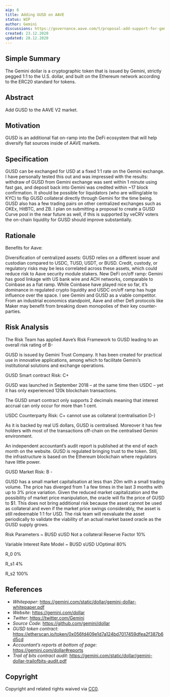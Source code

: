 ```yaml
---
aip: 6
title: Adding GUSD on AAVE
status: WIP
author: Gemini
discussions: https://governance.aave.com/t/proposal-add-support-for-gemini-gusd/384
created: 23.12.2020
updated: 28.12.2020
---
```


<!--You can leave these HTML comments in your merged AIP and delete the visible duplicate text guides, they will not appear and may be helpful to refer to if you edit it again. This is the suggested template for new AIPs. Note that an AIP number will be assigned by an editor. When opening a pull request to submit your AIP, please use an abbreviated title in the filename, `AIP-draft_title_abbrev.md`. The title should be 44 characters or less.-->

## Simple Summary
<!--"If you can't explain it simply, you don't understand it well enough." Provide a simplified and layman-accessible explanation of the AIP.-->
The Gemini dollar is a cryptographic token that is issued by Gemini, strictly pegged 1:1 to the U.S. dollar, and built on the Ethereum network according to the ERC20 standard for tokens.


## Abstract
<!--A short (~200 word) description of the technical issue being addressed.-->
Add GUSD to the AAVE V2 market.

## Motivation
<!--The motivation is critical for AIPs that want to change Aave. It should clearly explain why the existing protocol specification is inadequate to address the problem that the AIP solves. AIP submissions without sufficient motivation may be rejected outright.-->
GUSD is an additional fiat on-ramp into the DeFi ecosystem that will help diversify fiat sources inside of AAVE markets.

## Specification
<!--The technical specification should describe the syntax and semantics of any new feature.-->
GUSD can be exchanged for USD at a fixed 1:1 rate on the Gemini exchange. I have personally tested this out and was impressed with the results: withdraw of GUSD from Gemini exchange was sent within 1 minute using fast gas, and deposit back into Gemini was credited within ~17 block confirmation. It should be possible for liquidators (who are willing/able to KYC) to flip GUSD collateral directly through Gemini for the time being. GUSD also has a few trading pairs on other centralized exchanges such as OKEx, HitBTC, and ZB. I plan on submitting a proposal to create a GUSD Curve pool in the near future as well, if this is supported by veCRV voters the on-chain liquidity for GUSD should improve substantially.

## Rationale
<!--The rationale fleshes out the specification by describing what motivated the design and why particular design decisions were made. It should describe alternate designs that were considered and related work, e.g. how the feature is supported in other languages. The rationale may also provide evidence of consensus within the community, and should discuss important objections or concerns raised during discussion.-->
Benefits for Aave:

Diversification of centralized assets: GUSD relies on a different issuer and custodian compared to USDC, TUSD, USDT, or BUSD. Credit, custody, or regulatory risks may be less correlated across these assets, which could reduce risk to Aave security module stakers.
New DeFi on/off ramp: Gemini has good linkage with US bank wire and ACH networks, comparable to Coinbase as a fiat ramp.
While Coinbase have played nice so far, it’s dominance in regulated crypto liquidity and USDC on/off ramp has huge influence over the space. I see Gemini and GUSD as a viable competitor. From an industrial economics standpoint, Aave and other Defi protocols like Maker may benefit from breaking down monopolies of their key counter-parties.

<!-- ## Implementation -->
<!--The implementations must be completed before any AIP is given status "Implemented", but it need not be completed before the AIP is "Approved". While there is merit to the approach of reaching consensus on the specification and rationale before writing code, the principle of "rough consensus and running code" is still useful when it comes to resolving many discussions of API details.-->

## Risk Analysis

The Risk Team has applied Aave’s Risk Framework to GUSD leading to an overall risk rating of B-

GUSD is issued by Gemini Trust Company. It has been created for practical use in innovative applications, among which to facilitate Gemini’s institutional solutions and exchange operations.

GUSD Smart contract Risk: C+

GUSD was launched in September 2018 – at the same time then USDC – yet it has only experienced 120k blockchain transactions.

The GUSD smart contract only supports 2 decimals meaning that interest accrual can only occur for more than 1 cent.

USDC Counterparty Risk: C+ cannot use as collateral (centralisation D-)

As it is backed by real US dollars, GUSD is centralised. Moreover it has few holders with most of the transactions off-chain on the centralised Gemini environment.

An independent accountant’s audit report is published at the end of each month on the website. GUSD is regulated bringing trust to the token. Still, the infrastructure is based on the Ethereum blockchain where regulators have little power.

GUSD Market Risk: B -

GUSD has a small market capitalisation at less than 20m with a small trading volume. The price has diverged from 1 a few times in the last 3 months with up to 3% price variation.
Given the reduced market capitalization and the possibility of market price manipulation, the oracle will fix the price of GUSD to $1. This does not bring additional risk because the asset cannot be used as collateral and even if the market price swings considerably, the asset is still redeemable 1:1 for USD. The risk team will reevaluate the asset periodically to validate the viability of an actual market based oracle as the GUSD supply grows.  

Risk Parameters ~ BUSD sUSD
Not a collateral
Reserve Factor 10%

Variable Interest Rate Model ~ BUSD sUSD
UOptimal 80%

R_0 0%

R_s1 4%

R_s2 100%

## References

- *Whitepaper*: https://gemini.com/static/dollar/gemini-dollar-whitepaper.pdf
- *Website*: https://gemini.com/dollar
- *Twitter*: https://twitter.com/Gemini
- *Source Code*: https://github.com/gemini/dollar
- *GUSD token contract*: https://etherscan.io/token/0x056fd409e1d7a124bd7017459dfea2f387b6d5cd
- *Accountant’s reports at bottom of page*: https://gemini.com/dollar#reports
- *Trail of bits contract audit*: https://gemini.com/static/dollar/gemini-dollar-trailofbits-audit.pdf

## Copyright
Copyright and related rights waived via [CC0](https://creativecommons.org/publicdomain/zero/1.0/).

